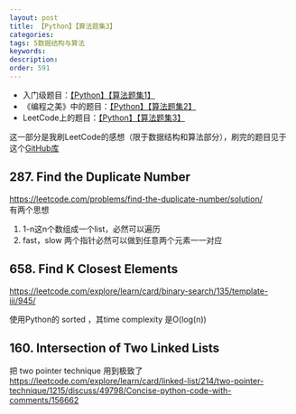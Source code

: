 ```yaml
---
layout: post
title: 【Python】【算法题集3】
categories:
tags: 5数据结构与算法
keywords:
description:
order: 591
---
```


- 入门级题目：[【Python】【算法题集1】](http://www.guofei.site/2017/05/03/TrickPython.html)
- 《编程之美》中的题目：[【Python】【算法题集2】](http://www.guofei.site/2017/08/28/someproblems.html)
- LeetCode上的题目：[【Python】【算法题集3】](http://www.guofei.site/2018/07/05/pythonalgorithma.html)


这一部分是我刷LeetCode的感想（限于数据结构和算法部分），刷完的题目见于这个[GitHub库](https://github.com/guofei9987/leetcode_python)


## 287. Find the Duplicate Number
https://leetcode.com/problems/find-the-duplicate-number/solution/  
有两个思想
1. 1-n这n个数组成一个list，必然可以遍历
2. fast，slow 两个指针必然可以做到任意两个元素一一对应

## 658. Find K Closest Elements
https://leetcode.com/explore/learn/card/binary-search/135/template-iii/945/

使用Python的 sorted ，其time complexity 是O(log(n))


## 160. Intersection of Two Linked Lists
把 two pointer technique 用到极致了
https://leetcode.com/explore/learn/card/linked-list/214/two-pointer-technique/1215/discuss/49798/Concise-python-code-with-comments/156662
